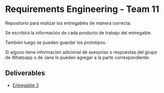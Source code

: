 # Requirements Engineering - Team 11

Repositorio para realizar los entregables de manera correcta.

Se escribirá la información de cada producto de trabajo del entregable.

También luego se pueden guardar los prototipos.

Si alguno tiene información adicional de asesorías o respuestas del grupo de Whatsapp o de Jane lo pueden agregar a la parte correspondiente.

## Deliverables

- [Entregable 3](/Deliverable3)
